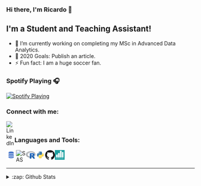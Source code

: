 ### Hi there, I'm Ricardo 👋

## I'm a Student and Teaching Assistant!

- 🔭 I’m currently working on completing my MSc in Advanced Data Analytics.
- 🥅 2020 Goals: Publish an article.
- ⚡ Fun fact: I am a huge soccer fan.

### Spotify Playing 🎧

[<img src="https://novatorem.ricsalgado.vercel.app//api/spotify-playing" alt="Spotify Playing" width="350" />](https://open.spotify.com/user/p4q765fbes95gtr6hqdoapbqr)

### Connect with me:

[<img align="left" alt="LinkedIn" width="22px" src="https://cdn.jsdelivr.net/npm/simple-icons@v3/icons/linkedin.svg" />][linkedin]

<br />

### Languages and Tools:

[<img align="left" alt="SQL" width="26px" src="https://raw.githubusercontent.com/github/explore/80688e429a7d4ef2fca1e82350fe8e3517d3494d/topics/sql/sql.png" />](https://en.wikipedia.org/wiki/SQL)
[<img align="left" alt="SAS" width="26px" src="https://avatars2.githubusercontent.com/u/5289877?s=200&v=4" />](https://www.sas.com/pt_pt/home.html)
[<img align="left" alt="R" width="26px" src="https://raw.githubusercontent.com/github/explore/80688e429a7d4ef2fca1e82350fe8e3517d3494d/topics/r/r.png" />](https://www.r-project.org/)
[<img align="left" alt="Python" width="26px" src="https://raw.githubusercontent.com/github/explore/80688e429a7d4ef2fca1e82350fe8e3517d3494d/topics/python/python.png" />](https://www.python.org/)
[<img align="left" alt="GitHub" width="26px" src="https://raw.githubusercontent.com/github/explore/78df643247d429f6cc873026c0622819ad797942/topics/github/github.png" />](https://github.com/)
[<img align="left" alt="gradescope" width="26px" src="https://raw.githubusercontent.com/github/explore/0ac6b6e4ab2f90d07d7b6ca77bfce90b5252b006/topics/gradescope/gradescope.png" />](https://www.gradescope.com/)

<br />
<br />

---

<details>
  <summary>:zap: Github Stats</summary>

  <img align="left" alt="codeSTACKr's Github Stats" src="https://github-readme-stats-zeta-dun.vercel.app/api?username=RicSalgado&show_icons=true&hide_border=true" />

</details>

[linkedin]: https://www.linkedin.com/in/ricardo-daniel-marques-salgado
